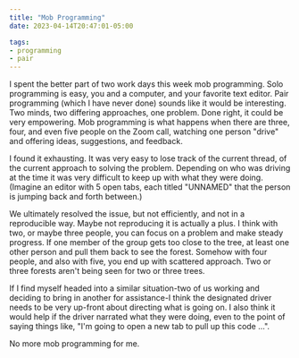 ```yaml
---
title: "Mob Programming"
date: 2023-04-14T20:47:01-05:00

tags:
- programming
- pair
---
```

I spent the better part of two work days this week mob programming. Solo programming is easy, you
and a computer, and your favorite text editor. Pair programming (which I have never done) sounds
like it would be interesting. Two minds, two differing approaches, one problem. Done right, it could
be very empowering. Mob programming is what happens when there are three, four, and even five people
on the Zoom call, watching one person "drive" and offering ideas, suggestions, and feedback.

I found it exhausting. It was very easy to lose track of the current thread, of the current approach
to solving the problem. Depending on who was driving at the time it was very difficult to keep up
with what they were doing. (Imagine an editor with 5 open tabs, each titled "UNNAMED" that the
person is jumping back and forth between.)

We ultimately resolved the issue, but not efficiently, and not in a reproducible way. Maybe not
reproducing it is actually a plus. I think with two, or maybe three people, you can focus on a
problem and make steady progress. If one member of the group gets too close to the tree, at least
one other person and pull them back to see the forest. Somehow with four people, and also with five,
you end up with scattered approach. Two or three forests aren't being seen for two or three trees.

If I find myself headed into a similar situation-two of us working and deciding to bring in another
for assistance-I think the designated driver needs to be very up-front about directing what is going
    on. I also think it would help if the driver narrated what they were doing, even to the point of
    saying things like, "I'm going to open a new tab to pull up this code ...".

No more mob programming for me.
